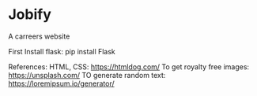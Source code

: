 # Jobify
A carreers website

First Install flask: pip install Flask

References:
HTML, CSS: https://htmldog.com/
To get royalty free images: https://unsplash.com/
TO generate random text: https://loremipsum.io/generator/